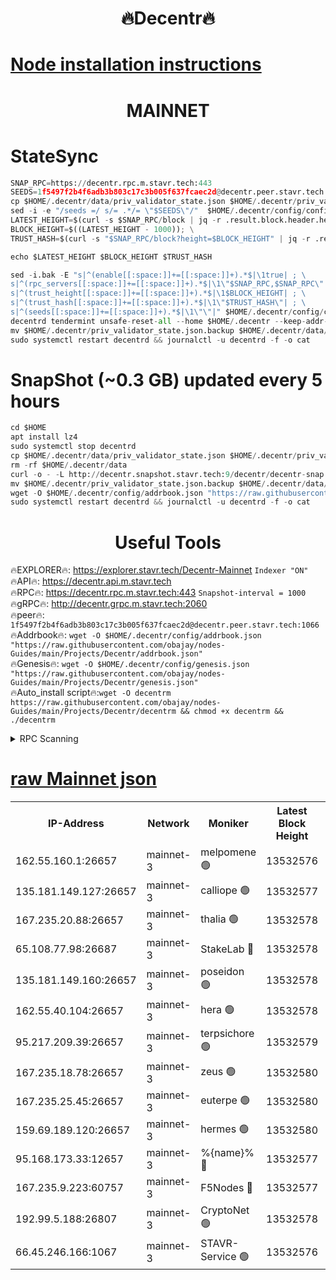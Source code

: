 <h1 align="center"> 🔥Decentr🔥</h1>

[Node installation instructions](https://github.com/obajay/nodes-Guides/tree/main/Projects/Decentr)
=
<h1 align="center"> MAINNET</h1>

# StateSync
```python
SNAP_RPC=https://decentr.rpc.m.stavr.tech:443
SEEDS=1f5497f2b4f6adb3b803c17c3b005f637fcaec2d@decentr.peer.stavr.tech:1066
cp $HOME/.decentr/data/priv_validator_state.json $HOME/.decentr/priv_validator_state.json.backup
sed -i -e "/seeds =/ s/= .*/= \"$SEEDS\"/"  $HOME/.decentr/config/config.toml
LATEST_HEIGHT=$(curl -s $SNAP_RPC/block | jq -r .result.block.header.height); \
BLOCK_HEIGHT=$((LATEST_HEIGHT - 1000)); \
TRUST_HASH=$(curl -s "$SNAP_RPC/block?height=$BLOCK_HEIGHT" | jq -r .result.block_id.hash)

echo $LATEST_HEIGHT $BLOCK_HEIGHT $TRUST_HASH

sed -i.bak -E "s|^(enable[[:space:]]+=[[:space:]]+).*$|\1true| ; \
s|^(rpc_servers[[:space:]]+=[[:space:]]+).*$|\1\"$SNAP_RPC,$SNAP_RPC\"| ; \
s|^(trust_height[[:space:]]+=[[:space:]]+).*$|\1$BLOCK_HEIGHT| ; \
s|^(trust_hash[[:space:]]+=[[:space:]]+).*$|\1\"$TRUST_HASH\"| ; \
s|^(seeds[[:space:]]+=[[:space:]]+).*$|\1\"\"|" $HOME/.decentr/config/config.toml
decentrd tendermint unsafe-reset-all --home $HOME/.decentr --keep-addr-book
mv $HOME/.decentr/priv_validator_state.json.backup $HOME/.decentr/data/priv_validator_state.json
sudo systemctl restart decentrd && journalctl -u decentrd -f -o cat
```
# SnapShot (~0.3 GB) updated every 5 hours
```python
cd $HOME
apt install lz4
sudo systemctl stop decentrd
cp $HOME/.decentr/data/priv_validator_state.json $HOME/.decentr/priv_validator_state.json.backup
rm -rf $HOME/.decentr/data
curl -o - -L http://decentr.snapshot.stavr.tech:9/decentr/decentr-snap.tar.lz4 | lz4 -c -d - | tar -x -C $HOME/.decentr --strip-components 2
mv $HOME/.decentr/priv_validator_state.json.backup $HOME/.decentr/data/priv_validator_state.json
wget -O $HOME/.decentr/config/addrbook.json "https://raw.githubusercontent.com/obajay/nodes-Guides/main/Projects/Decentr/addrbook.json"
sudo systemctl restart decentrd && journalctl -u decentrd -f -o cat
```

 <h1 align="center"> Useful Tools</h1>

🔥EXPLORER🔥:     https://explorer.stavr.tech/Decentr-Mainnet        `Indexer "ON"` \
🔥API🔥:          https://decentr.api.m.stavr.tech \
🔥RPC🔥:          https://decentr.rpc.m.stavr.tech:443              `Snapshot-interval = 1000` \
🔥gRPC🔥:         http://decentr.grpc.m.stavr.tech:2060 \
🔥peer🔥:         `1f5497f2b4f6adb3b803c17c3b005f637fcaec2d@decentr.peer.stavr.tech:1066` \
🔥Addrbook🔥:  `wget -O $HOME/.decentr/config/addrbook.json "https://raw.githubusercontent.com/obajay/nodes-Guides/main/Projects/Decentr/addrbook.json"` \
🔥Genesis🔥:  `wget -O $HOME/.decentr/config/genesis.json "https://raw.githubusercontent.com/obajay/nodes-Guides/main/Projects/Decentr/genesis.json"` \
🔥Auto_install script🔥:`wget -O decentrm https://raw.githubusercontent.com/obajay/nodes-Guides/main/Projects/Decentr/decentrm && chmod +x decentrm && ./decentrm`

<details>
<summary>RPC Scanning</summary>

<h2 align="center"> We scan nodes in real time every 4 hours. And we provide the final result of RPC endpoints.
We cannot influence the operation of these nodes in any way. </h2>


```python
If Voting Power is higher than 0 --> then the Node is a validator of the network and may be subject to attack and be a potential threat to the chain.
```
```python
We marked such validators with a red symbol
```

</details>

[raw Mainnet json](https://rpc-check.decentrm.stavr.tech/decentrm/rpc-decentrm-result.json)
=



<table><tr><th>IP-Address</th><th>Network</th><th>Moniker</th><th>Latest Block Height</th><th>Earliest Block Height</th><th>Catching Up</th><th>Tx Index</th><th>Voting Power</th><th>Scan Time</th></tr><tr><td>162.55.160.1:26657</td><td>mainnet-3</td><td>melpomene 🟢</td><td>13532576</td><td>1688950</td><td>False</td><td>on</td><td>0</td><td>2024-03-28T20:37:01.302681216UTC</td></tr><tr><td>135.181.149.127:26657</td><td>mainnet-3</td><td>calliope 🟢</td><td>13532577</td><td>1688950</td><td>False</td><td>on</td><td>0</td><td>2024-03-28T20:37:05.718050019UTC</td></tr><tr><td>167.235.20.88:26657</td><td>mainnet-3</td><td>thalia 🟢</td><td>13532578</td><td>1688950</td><td>False</td><td>on</td><td>0</td><td>2024-03-28T20:37:08.961340787UTC</td></tr><tr><td>65.108.77.98:26687</td><td>mainnet-3</td><td>StakeLab 🔴</td><td>13532578</td><td>1688950</td><td>False</td><td>on</td><td>5454431</td><td>2024-03-28T20:37:09.287100708UTC</td></tr><tr><td>135.181.149.160:26657</td><td>mainnet-3</td><td>poseidon 🟢</td><td>13532578</td><td>1688950</td><td>False</td><td>on</td><td>0</td><td>2024-03-28T20:37:12.218611717UTC</td></tr><tr><td>162.55.40.104:26657</td><td>mainnet-3</td><td>hera 🟢</td><td>13532578</td><td>1688950</td><td>False</td><td>on</td><td>0</td><td>2024-03-28T20:37:12.464542124UTC</td></tr><tr><td>95.217.209.39:26657</td><td>mainnet-3</td><td>terpsichore 🟢</td><td>13532579</td><td>1688950</td><td>False</td><td>on</td><td>0</td><td>2024-03-28T20:37:16.847954963UTC</td></tr><tr><td>167.235.18.78:26657</td><td>mainnet-3</td><td>zeus 🟢</td><td>13532580</td><td>1688950</td><td>False</td><td>on</td><td>0</td><td>2024-03-28T20:37:21.138862615UTC</td></tr><tr><td>167.235.25.45:26657</td><td>mainnet-3</td><td>euterpe 🟢</td><td>13532580</td><td>1688950</td><td>False</td><td>on</td><td>0</td><td>2024-03-28T20:37:23.388406898UTC</td></tr><tr><td>159.69.189.120:26657</td><td>mainnet-3</td><td>hermes 🟢</td><td>13532580</td><td>1688950</td><td>False</td><td>on</td><td>0</td><td>2024-03-28T20:37:25.667076860UTC</td></tr><tr><td>95.168.173.33:12657</td><td>mainnet-3</td><td>%{name}% 🔴</td><td>13532577</td><td>8964001</td><td>False</td><td>on</td><td>4281158</td><td>2024-03-28T20:37:06.510633746UTC</td></tr><tr><td>167.235.9.223:60757</td><td>mainnet-3</td><td>F5Nodes 🔴</td><td>13532577</td><td>12380001</td><td>False</td><td>off</td><td>562</td><td>2024-03-28T20:37:06.712726027UTC</td></tr><tr><td>192.99.5.188:26807</td><td>mainnet-3</td><td>CryptoNet 🟢</td><td>13532578</td><td>13242001</td><td>False</td><td>on</td><td>0</td><td>2024-03-28T20:37:11.896336392UTC</td></tr><tr><td>66.45.246.166:1067</td><td>mainnet-3</td><td>STAVR-Service 🟢</td><td>13532576</td><td>13531001</td><td>False</td><td>on</td><td>0</td><td>2024-03-28T20:37:06.247028529UTC</td></tr></table>
